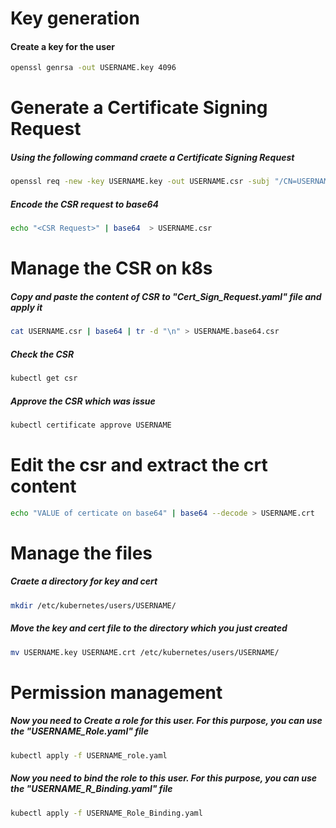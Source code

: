 # Key generation
#### Create a key for the user

```bash
openssl genrsa -out USERNAME.key 4096
```

# Generate a Certificate Signing Request
##### Using the following command craete a Certificate Signing Request
```bash
openssl req -new -key USERNAME.key -out USERNAME.csr -subj "/CN=USERNAME/"
```

##### Encode the CSR request to base64

```bash
echo "<CSR Request>" | base64  > USERNAME.csr
```

# Manage the CSR on k8s
##### Copy and paste the content of CSR to "Cert_Sign_Request.yaml" file and apply it
```bash
cat USERNAME.csr | base64 | tr -d "\n" > USERNAME.base64.csr
```

##### Check the CSR 
```bash
kubectl get csr
```

##### Approve the CSR which was issue
```bash
kubectl certificate approve USERNAME
```

# Edit the csr and extract the crt content
```bash
echo "VALUE of certicate on base64" | base64 --decode > USERNAME.crt
```
# Manage the files
##### Craete a directory for key and cert
```bash
mkdir /etc/kubernetes/users/USERNAME/
```
##### Move the key and cert file to the directory which you just created
```bash
mv USERNAME.key USERNAME.crt /etc/kubernetes/users/USERNAME/
```
# Permission management
##### Now you need to Create a role for this user. For this purpose, you can use the "USERNAME_Role.yaml" file
```bash
kubectl apply -f USERNAME_role.yaml
```

##### Now you need to bind the role to this user. For this purpose, you can use the "USERNAME_R_Binding.yaml" file
```bash
kubectl apply -f USERNAME_Role_Binding.yaml
```
